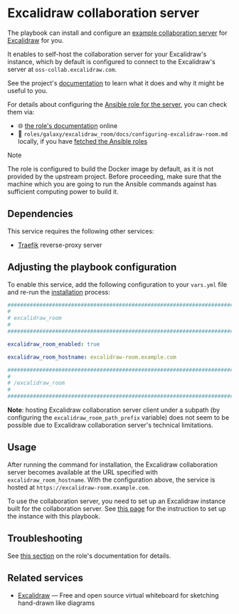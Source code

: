 <!--
SPDX-FileCopyrightText: 2020 - 2024 MDAD project contributors
SPDX-FileCopyrightText: 2020 - 2024 Slavi Pantaleev
SPDX-FileCopyrightText: 2020 Aaron Raimist
SPDX-FileCopyrightText: 2020 Chris van Dijk
SPDX-FileCopyrightText: 2020 Dominik Zajac
SPDX-FileCopyrightText: 2020 Mickaël Cornière
SPDX-FileCopyrightText: 2022 François Darveau
SPDX-FileCopyrightText: 2022 Julian Foad
SPDX-FileCopyrightText: 2022 Warren Bailey
SPDX-FileCopyrightText: 2023 Antonis Christofides
SPDX-FileCopyrightText: 2023 Felix Stupp
SPDX-FileCopyrightText: 2023 Julian-Samuel Gebühr
SPDX-FileCopyrightText: 2023 Pierre 'McFly' Marty
SPDX-FileCopyrightText: 2024 - 2025 Suguru Hirahara

SPDX-License-Identifier: AGPL-3.0-or-later
-->

# Excalidraw collaboration server

The playbook can install and configure an [example collaboration server](https://github.com/excalidraw/excalidraw-room) for [Excalidraw](https://excalidraw.com/) for you.

It enables to self-host the collaboration server for your Excalidraw's instance, which by default is configured to connect to the Excalidraw's server at `oss-collab.excalidraw.com`.

See the project's [documentation](https://github.com/excalidraw/excalidraw-room/blob/master/README.md) to learn what it does and why it might be useful to you.

For details about configuring the [Ansible role for the server](https://github.com/mother-of-all-self-hosting/ansible-role-excalidraw-room), you can check them via:
- 🌐 [the role's documentation](https://github.com/mother-of-all-self-hosting/ansible-role-excalidraw-room/blob/main/docs/configuring-excalidraw-room.md) online
- 📁 `roles/galaxy/excalidraw_room/docs/configuring-excalidraw-room.md` locally, if you have [fetched the Ansible roles](../installing.md)

>[!NOTE]
> The role is configured to build the Docker image by default, as it is not provided by the upstream project. Before proceeding, make sure that the machine which you are going to run the Ansible commands against has sufficient computing power to build it.

## Dependencies

This service requires the following other services:

- [Traefik](traefik.md) reverse-proxy server

## Adjusting the playbook configuration

To enable this service, add the following configuration to your `vars.yml` file and re-run the [installation](../installing.md) process:

```yaml
########################################################################
#                                                                      #
# excalidraw_room                                                      #
#                                                                      #
########################################################################

excalidraw_room_enabled: true

excalidraw_room_hostname: excalidraw-room.example.com

########################################################################
#                                                                      #
# /excalidraw_room                                                     #
#                                                                      #
########################################################################
```

**Note**: hosting Excalidraw collaboration server client under a subpath (by configuring the `excalidraw_room_path_prefix` variable) does not seem to be possible due to Excalidraw collaboration server's technical limitations.

## Usage

After running the command for installation, the Excalidraw collaboration server becomes available at the URL specified with `excalidraw_room_hostname`. With the configuration above, the service is hosted at `https://excalidraw-room.example.com`.

To use the collaboration server, you need to set up an Excalidraw instance built for the collaboration server. See [this page](excalidraw.md) for the instruction to set up the instance with this playbook.

## Troubleshooting

See [this section](https://github.com/mother-of-all-self-hosting/ansible-role-excalidraw-room/blob/main/docs/configuring-excalidraw-room.md#troubleshooting) on the role's documentation for details.

## Related services

- [Excalidraw](excalidraw.md) — Free and open source virtual whiteboard for sketching hand-drawn like diagrams
